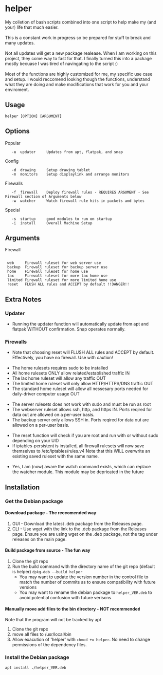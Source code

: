 # helper
My colletion of bash scripts combined into one script to help make my (and your) life that much easier.
<br>
<br>
This is a constant work in progress so be prepared for stuff to break and many updates.
<br>
<br>
Not all updates will get a new package realease. When I am working on this project, they come way to fast for that. I finally turned this into a package mostly becuase I was tired of navingating to the script :)
<br>
<br>
Most of the functions are highly customized for me, my specific use case and setup. I would reccomend looking though the functions, understand what they are doing and make modifications that work for you and your enviroment.
## Usage
```
helper [OPTION] [ARGUMENT]
```
## Options

Popular
```
   -u  updater     Updates from apt, flatpak, and snap
```
Config
```
   -d  drawing     Setup drawing tablet
   -m  monitors    Setup displaylink and arrange monitors
```
Firewalls
```
   -f  firewall    Deploy firewall rules - REQUIRES ARGUMENT - See Firewall section of Arguments below
   -w  watcher     Watch firewall rule hits in packets and bytes
  ```

Special
```
   -s  startup     good modules to run on startup
   -i  install     Overall Machine Setup
```
## Arguments 
Firewall
```
 
 web     Firewall ruleset for web server use
 backup  Firewall ruleset for backup server use
 home    Firewall ruleset for home use
 lax     Firewall ruleset for more lax home use
 limited Firewall ruleset for more limited home use
 reset   FLUSH ALL rules and ACCEPT by default !!DANGER!!
```
## Extra Notes

### Updater
* Running the updater function will automatically update from apt and flatpak WITHOUT confirmation. Snap operates normally.

### Firewalls
* Note that choosing reset will FLUSH ALL rules and ACCEPT by default. Effectively, you have no firewall. Use with caution!
<br><br>
* The home rulesets requires sudo to be installed
* All home rulesets ONLY allow related/established traffic IN
* The lax home ruleset will allow any traffic OUT
* The limited home ruleset will only allow HTTP/HTTPS/DNS traffic OUT
* The standard home ruleset will allow all nessesary ports needed for daily-driver computer usage OUT
<br><br>
* The server rulesets does not work with sudo and must be run as root
* The webserver ruleset allows ssh, http, and https IN. Ports reqired for data out are allowed on a per-user basis.
* The backup server only allows SSH in. Ports reqired for data out are allowed on a per-user basis.
<br><br>
* The reset function will check if you are root and run with or without sudo depending on your UID
* If iptables-persistent is installed, all firewall rulesets will now save themselves to /etc/iptables/rules.v4 Note that this WILL overwrite an existing saved ruleset with the same name. 
<br><br>
* Yes, I am (now) aware the watch command exists, which can replace the watcher module. This module may be depricated in the future




## Installation
### Get the Debian package
#### Download package - The reccomended way
1. GUI - Download the latest .deb package from the Releases page.
2. CLI - Use wget with the link to the .deb package from the Releases page. Ensure you are using wget on the .deb package, not the tag under releases on the main page.
#### Build package from source - The fun way
1. Clone the git repo
2. Run the build command with the directory name of the git repo (default is helper) ```dpkg-deb --build helper```
   * You may want to update the version number in the control file to match the number of commits as to ensure compatibility with future versions 
   * You may want to rename the debian package to ```helper_VER.deb``` to avoid potential confusion with future verisons
#### Manually move add files to the bin directory - NOT recommended
Note that the program will not be tracked by apt
1. Clone the git repo
2. move all files to /usr/local/bin
3. Allow exacution of 'helper' with ```chmod +x helper```. No need to change permissions of the dependency files. 
### Install the Debian package
```
apt install ./helper_VER.deb
```